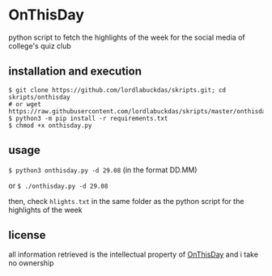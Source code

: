 # OnThisDay

python script to fetch the highlights of the week for the social media of college's quiz club

## installation and execution

```
$ git clone https://github.com/lordlabuckdas/skripts.git; cd skripts/onthisday
# or wget https://raw.githubusercontent.com/lordlabuckdas/skripts/master/onthisday/onthisday.py
$ python3 -m pip install -r requirements.txt
$ chmod +x onthisday.py
```

## usage

`$ python3 onthisday.py -d 29.08` (in the format DD.MM)

or `$ ./onthisday.py -d 29.08`

then, check `hlights.txt` in the same folder as the python script for the highlights of the week

## license

all information retrieved is the intellectual property of [OnThisDay](https://onthisday.com) and i take no ownership
